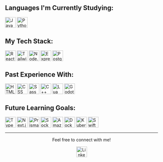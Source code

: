 ## **Languages I'm Currently Studying:**
<div>
    <img src="https://cdn.jsdelivr.net/gh/devicons/devicon@latest/icons/javascript/javascript-original.svg" height="35" title="JavaScript" alt="JavaScript"/>
    <img src="https://cdn.jsdelivr.net/gh/devicons/devicon@latest/icons/python/python-original.svg" height="35" title="Python" alt="Python"/>
</div>

## **My Tech Stack:**
<div>
    <img src="https://cdn.jsdelivr.net/gh/devicons/devicon@latest/icons/react/react-original.svg" height="35" title="React" alt="React"/>
    <img src="https://cdn.jsdelivr.net/gh/devicons/devicon@latest/icons/tailwindcss/tailwindcss-original.svg" height="35" title="Tailwind CSS" alt="Tailwind CSS"/>
    <img src="https://cdn.jsdelivr.net/gh/devicons/devicon@latest/icons/nodejs/nodejs-original.svg" height="35" title="Node.js" alt="Node.js"/>
    <img src="https://cdn.jsdelivr.net/gh/devicons/devicon@latest/icons/express/express-original.svg" height="35" title="Express.js" alt="Express.js"/>
    <img src="https://cdn.jsdelivr.net/gh/devicons/devicon@latest/icons/postgresql/postgresql-original.svg" height="35" title="PostgreSQL" alt="PostgreSQL"/>
</div>

## **Past Experience With:**
<div>
    <img src="https://cdn.jsdelivr.net/gh/devicons/devicon@latest/icons/html5/html5-original.svg" height="35" title="HTML" alt="HTML"/>
    <img src="https://cdn.jsdelivr.net/gh/devicons/devicon@latest/icons/css3/css3-original.svg" height="35" title="CSS" alt="CSS"/>
    <img src="https://cdn.jsdelivr.net/gh/devicons/devicon@latest/icons/sass/sass-original.svg" height="35" title="Sass" alt="Sass"/>
    <img src="https://cdn.jsdelivr.net/gh/devicons/devicon@latest/icons/cplusplus/cplusplus-original.svg" height="35" title="C++" alt="C++"/>
    <img src="https://cdn.jsdelivr.net/gh/devicons/devicon@latest/icons/lua/lua-original.svg" height="35" title="Lua" alt="Lua"/>
    <img src="https://cdn.jsdelivr.net/gh/devicons/devicon@latest/icons/godot/godot-original.svg" height="35" title="Godot/GDScript" alt="Godot/GDScript"/>
</div>

## **Future Learning Goals:**
<div>
    <img src="https://cdn.jsdelivr.net/gh/devicons/devicon@latest/icons/typescript/typescript-original.svg" height="35" title="TypeScript" alt="TypeScript"/>
    <img src="https://cdn.jsdelivr.net/gh/devicons/devicon@latest/icons/nextjs/nextjs-original.svg" height="35" title="Next.js" alt="Next.js"/>
    <img src="https://cdn.jsdelivr.net/gh/devicons/devicon@latest/icons/prisma/prisma-original.svg" height="35" title="Prisma" alt="Prisma"/>
    <img src="https://cdn.jsdelivr.net/gh/devicons/devicon@latest/icons/socketio/socketio-original.svg" height="35" title="Socket.io" alt="Socket.io"/>
    <img src="https://cdn.jsdelivr.net/gh/devicons/devicon@latest/icons/amazonwebservices/amazonwebservices-original-wordmark.svg" height="35" title="Amazon Web Services (AWS)" alt="Amazon Web Services (AWS)"/>
    <img src="https://cdn.jsdelivr.net/gh/devicons/devicon@latest/icons/docker/docker-plain-wordmark.svg" height="35" title="Docker" alt="Docker"/>
    <img src="https://cdn.jsdelivr.net/gh/devicons/devicon@latest/icons/kubernetes/kubernetes-original.svg" height="35" title="Kubernetes" alt="Kubernetes"/>
    <img src="https://cdn.jsdelivr.net/gh/devicons/devicon@latest/icons/swift/swift-original.svg" height="35" title="Swift" alt="Swift"/>
</div>

---

<div align="center">
    <p>Feel free to connect with me!</p>
    <a href="https://www.linkedin.com/in/matthew-c-pendergast" target="_blank">
        <img src="https://cdn.jsdelivr.net/gh/devicons/devicon@latest/icons/linkedin/linkedin-original.svg" height="35" title="LinkedIn" alt="LinkedIn"/>
    </a>
</div>
